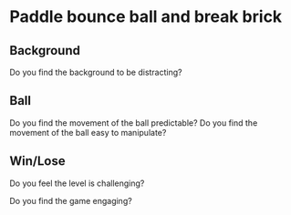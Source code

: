 # Paddle bounce ball and break brick

## Background

Do you find the background to be distracting?

## Ball

Do you find the movement of the ball predictable?
Do you find the movement of the ball easy to manipulate?

## Win/Lose

Do you feel the level is challenging?

Do you find the game engaging?